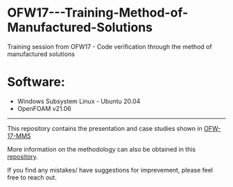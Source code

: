 # OFW17---Training-Method-of-Manufactured-Solutions

Training session from OFW17 - Code verification through the method of manufactured solutions

# Software:
* Windows Subsystem Linux - Ubuntu 20.04
* OpenFOAM v21.06
---

This repository contains the presentation and case studies shown in [OFW-17-MMS](https://www.youtube.com/watch?v=M1HHP9NnRNo&t=120s)

More information on the methodology can also be obtained in this [repository](https://github.com/Computational-Rheology/MMS_Generator).

If you find any mistakes/ have suggestions for imprevement, please feel free to reach out.
